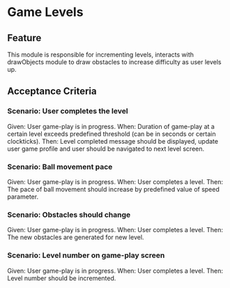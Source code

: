 # Game Levels

## Feature

This module is responsible for incrementing levels, interacts with drawObjects module
to draw obstacles to increase difficulty as user levels up.

## Acceptance Criteria

### Scenario: User completes the level

Given: User game-play is in progress.
When: Duration of game-play at a certain level
exceeds predefined threshold (can be in seconds or certain clockticks).
Then: Level completed message should be displayed,
update user game profile and
user should be navigated to next level screen.

### Scenario: Ball movement pace

Given: User game-play is in progress.
When: User completes a level.
Then: The pace of ball movement should increase
by predefined value of speed parameter.

### Scenario: Obstacles should change

Given: User game-play is in progress.
When: User completes a level.
Then: The new obstacles are generated for new level.

### Scenario: Level number on game-play screen

Given: User game-play is in progress.
When: User completes a level.
Then: Level number should be incremented.
